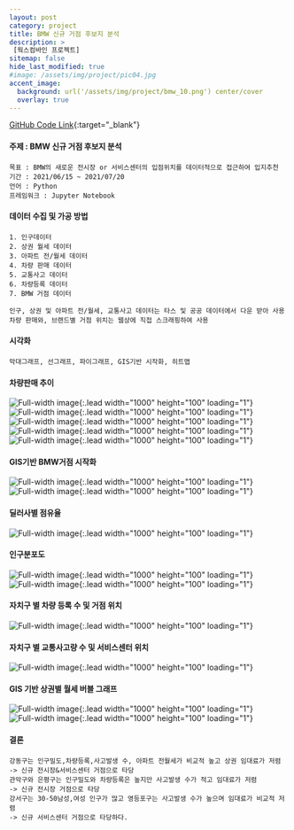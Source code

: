 ```yaml
---
layout: post
category: project
title: BMW 신규 거점 후보지 분석
description: >
 [웍스컴바인 프로젝트]
sitemap: false
hide_last_modified: true
#image: /assets/img/project/pic04.jpg
accent_image: 
  background: url('/assets/img/project/bmw_10.png') center/cover
  overlay: true
---
```

[GitHub Code Link](https://github.com/Kmingx/workscombine/tree/main/01.%20BMW%20%EC%8B%A0%EA%B7%9C%20%EA%B1%B0%EC%A0%90%20%EB%B6%84%EC%84%9D){:target="_blank"}
#### 주제 : BMW 신규 거점 후보지 분석
    목표 : BMW의 새로운 전시장 or 서비스센터의 입점위치를 데이터적으로 접근하여 입지추천 
    기간 : 2021/06/15 ~ 2021/07/20
    언어 : Python
    프레임워크 : Jupyter Notebook

#### 데이터 수집 및 가공 방법
    1. 인구데이터
    2. 상권 월세 데이터
    3. 아파트 전/월세 데이터
    4. 차량 판매 데이터
    5. 교통사고 데이터
    6. 차량등록 데이터
    7. BMW 거점 데이터

    인구, 상권 및 아파트 전/월세, 교통사고 데이터는 타스 및 공공 데이터에서 다운 받아 사용
    차량 판매와, 브랜드별 거점 위치는 웹상에 직접 스크래핑하여 사용

  

#### 시각화
    막대그래프, 선그래프, 파이그래프, GIS기반 시작화, 히트맵

#### 차량판매 추이
![Full-width image](/assets/img/project/bmw_0.png){:.lead width="1000" height="100" loading="1"}
![Full-width image](/assets/img/project/bmw_1.png){:.lead width="1000" height="100" loading="1"}
![Full-width image](/assets/img/project/bmw_2.png){:.lead width="1000" height="100" loading="1"}
![Full-width image](/assets/img/project/bmw_3.png){:.lead width="1000" height="100" loading="1"}
![Full-width image](/assets/img/project/bmw_4.png){:.lead width="1000" height="100" loading="1"}
#### GIS기반  BMW거점 시작화
![Full-width image](/assets/img/project/bmw_5.png){:.lead width="1000" height="100" loading="1"}
![Full-width image](/assets/img/project/bmw_6.png){:.lead width="1000" height="100" loading="1"}
#### 딜러사별 점유율
![Full-width image](/assets/img/project/bmw_7.png){:.lead width="1000" height="100" loading="1"}
#### 인구분포도
![Full-width image](/assets/img/project/bmw_8.png){:.lead width="1000" height="100" loading="1"}
![Full-width image](/assets/img/project/bmw_9.png){:.lead width="1000" height="100" loading="1"}
#### 자치구 별 차량 등록 수 및 거점 위치
![Full-width image](/assets/img/project/bmw_10.png){:.lead width="1000" height="100" loading="1"}
#### 자치구 별 교통사고량 수 및 서비스센터 위치
![Full-width image](/assets/img/project/bmw_11.png){:.lead width="1000" height="100" loading="1"}
#### GIS 기반 상권별 월세 버블 그래프
![Full-width image](/assets/img/project/bmw_13.png){:.lead width="1000" height="100" loading="1"}
![Full-width image](/assets/img/project/bmw_12.png){:.lead width="1000" height="100" loading="1"}

#### 결론
    강동구는 인구밀도,차량등록,사고발생 수, 아파트 전월세가 비교적 높고 상권 임대료가 저렴
    -> 신규 전시장&서비스센터 거점으로 타당   
    관악구와 은평구는 인구밀도와 차량등록은 높지만 사고발생 수가 적고 임대료가 저렴
    -> 신규 전시장 거점으로 타당
    강서구는 30-50남성,여성 인구가 많고 영등포구는 사고발생 수가 높으며 임대료가 비교적 저렴
    -> 신규 서비스센터 거점으로 타당하다.

